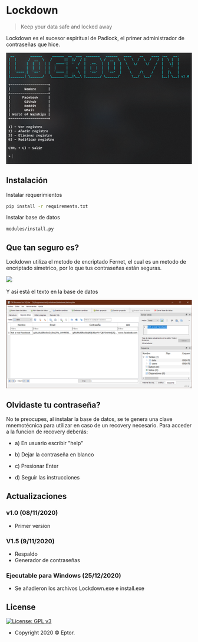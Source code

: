 # Lockdown

> Keep your data safe and locked away


Lockdown es el sucesor espiritual de Padlock, el primer administrador de contraseñas que hice.

![](etc/menu.png)

## Instalación

Instalar requerimientos

```sh
pip install -r requirements.txt
```

Instalar base de datos

```sh
modules/install.py
```


## Que tan seguro es?

Lockdown utiliza el metodo de encriptado Fernet, el cual es un metodo de encriptado simetrico, por lo que tus contraseñas están seguras.


![](https://media.giphy.com/media/TUeaUjG3tOkffSkw6O/giphy.gif)

Y asi está el texto en la base de datos

![](etc/not_fb.png)

## Olvidaste tu contraseña?

No te preocupes, al instalar la base de datos, se te genera una clave mnemotécnica para utilizar en caso de un recovery necesario.
Para acceder a la funcion de recovery deberás:

- a) En usuario escribir "help"

- b) Dejar la contraseña en blanco

- c) Presionar Enter

- d) Seguir las instrucciones

## Actualizaciones

### v1.0 (08/11/2020)
 - Primer version

### V1.5 (9/11/2020)
 - Respaldo
 - Generador de contraseñas

### Ejecutable para Windows (25/12/2020)
 - Se añadieron los archivos Lockdown.exe e install.exe
## License

[![License: GPL v3](https://img.shields.io/badge/License-GPLv3-blue.svg)](https://www.gnu.org/licenses/gpl-3.0)

- Copyright 2020 © Eptor.
